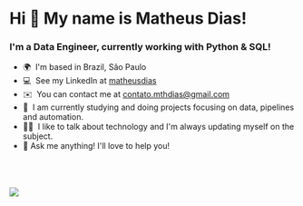 # Hi 👋 My name is Matheus Dias!

### I'm a Data Engineer, currently working with Python & SQL!  

* 🌍  I'm based in Brazil, São Paulo
* 💻  See my LinkedIn at [matheusdias](https://www.linkedin.com/in/matheus-dias-71982b333/)
* ✉️  You can contact me at [contato.mthdias@gmail.com](mailto:contato.mthdias@gmail.com)
* 🧠  I am currently studying and doing projects focusing on data, pipelines and automation.
* 👨‍🏫  I like to talk about technology and I'm always updating myself on the subject.
* 💬 Ask me anything! I'll love to help you!

<br/>  
<br/>  
<br/>  

<a target="_blank" href="https://www.linkedin.com/in/matheus-dias-71982b333/">
  <img src="https://img.shields.io/badge/LinkedIn-307cc5?style=for-the-badge&logo=linkedin&logoColor=white&color=212831"/>
</a>
